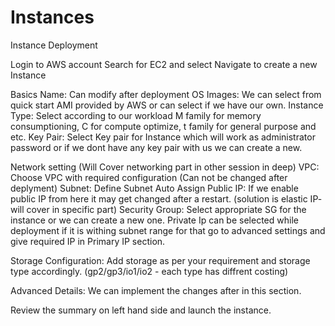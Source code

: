 # Instances
Instance Deployment

Login to AWS account
Search for EC2 and select
Navigate to create a new Instance

Basics
Name: Can modify after deployment
OS Images: We can select from quick start AMI provided by AWS or can select if we have our own.
Instance Type: Select according to our workload M family for memory consumptioning, C for compute optimize, t family for general purpose and etc.
Key Pair: Select Key pair for Instance which will work as administrator password or if we dont have any key pair with us we can create a new.

Network setting (Will Cover networking part in other session in deep)
VPC: Choose VPC with required configuration (Can not be changed after deplyment)
Subnet: Define Subnet
Auto Assign Public IP: If we enable public IP from here it may get changed after a restart. (solution is elastic IP- will cover in specific part)
Security Group: Select appropriate SG for the instance or we can create a new one.
Private Ip can be selected while deployment if it is withing subnet range for that go to advanced settings and give required IP in Primary IP section.

Storage Configuration:
Add storage as per your requirement and storage type accordingly. (gp2/gp3/io1/io2 - each type has diffrent costing)

Advanced Details:
We can implement the changes after in this section.

Review the summary on left hand side and launch the instance.
